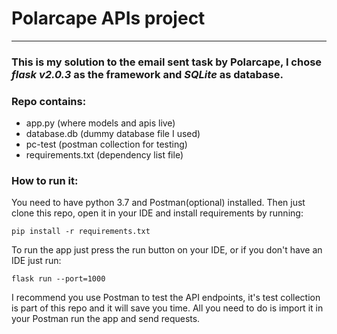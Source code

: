 # Polarcape APIs project
- --
### This is my solution to the email sent task by Polarcape, I chose *flask v2.0.3* as the framework and *SQLite* as database. 

### Repo contains:

- app.py (where models and apis live)
- database.db (dummy database file I used) 
- pc-test (postman collection for testing)
- requirements.txt (dependency list file)

### How to run it:

You need to have python 3.7 and Postman(optional) installed.
Then just clone this repo, open it in your IDE and install requirements by running:

```
pip install -r requirements.txt
```

To run the app just press the run button on your IDE,
or if you don't have an IDE just run:

```
flask run --port=1000
```


I recommend you use Postman to test the API endpoints, it's test collection is part of this repo and it will save you time.
All you need to do is import it in your Postman run the app and send requests.



